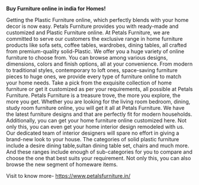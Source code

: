 **Buy Furniture online in india for Homes!**

Getting the Plastic Furniture online, which perfectly blends with your home decor is now easy. Petals Furniture provides you with ready-made and customized and Plastic Furniture online. At Petals Furniture, we are committed to serve our customers the exclusive range in home furniture products like sofa sets, coffee tables, wardrobes, dining tables, all crafted from premium-quality solid-Plastic. We offer you a huge variety of online furniture to choose from. You can browse among various designs, dimensions, colors and finish options, all at your convenience. From modern to traditional styles, contemporary to loft ones, space-saving furniture pieces to huge ones, we provide every type of furniture online to match your home needs. Take a pick from the exquisite collection of home furniture or get it customized as per your requirements, all possible at Petals Furniture. Petals Furniture is a treasure trove, the more you explore, the more you get. Whether you are looking for the living room bedroom, dining, study room furniture online, you will get it all at Petals Furniture. We have the latest furniture designs and that are perfectly fit for modern households. Additionally, you can get your home furniture online customized here. Not only this, you can even get your home interior design remodeled with us. Our dedicated team of interior designers will spare no effort in giving a brand-new look to your house. The categories of solid plastic furniture include a desire dining table,sultan dining table set, chairs and much more. And these ranges include enough of sub-categories for you to compare and choose the one that best suits your requirement. Not only this, you can also browse the new segment of homeware items.

Visit to know more- https://www.petalsfurniture.in/
